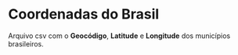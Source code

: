 # Coordenadas do Brasil
Arquivo csv com o __Geocódigo__, __Latitude__ e __Longitude__ dos municípios brasileiros.